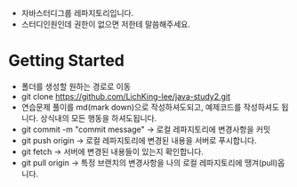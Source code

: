 - 자바스터디그룹 레파지토리입니다.
- 스터디인원인데 권한이 없으면 저한테 말씀해주세요.

# Getting Started
- 폴더를 생성할 원하는 경로로 이동
- git clone https://github.com/LichKing-lee/java-study2.git
- 연습문제 풀이를 md(mark down)으로 작성하셔도되고, 예제코드를 작성하셔도 됩니다. 상식내의 모든 행동을 하셔도됩니다.
- git commit -m "commit message" -> 로컬 레파지토리에 변경사항을 커밋
- git push origin <branch-name> -> 로컬 레파지토리에 변경된 내용을 서버로 푸시합니다.
- git fetch -> 서버에 변경된 내용들이 있는지 확인합니다.
- git pull origin <branch-name> -> 특정 브랜치의 변경사항을 나의 로컬 레파지토리에 땡겨(pull)옵니다.
